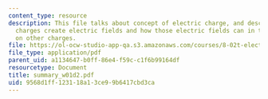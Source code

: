 ```yaml
---
content_type: resource
description: This file talks about concept of electric charge, and describe both how
  charges create electric fields and how those electric fields can in turn exert forces
  on other charges.
file: https://ol-ocw-studio-app-qa.s3.amazonaws.com/courses/8-02t-electricity-and-magnetism-spring-2005/9568d1ff123118a13ce99b6417cbd3ca_summary_w01d2.pdf
file_type: application/pdf
parent_uid: a1134647-b0ff-86e4-f59c-c1f6b99164df
resourcetype: Document
title: summary_w01d2.pdf
uid: 9568d1ff-1231-18a1-3ce9-9b6417cbd3ca
---
```

